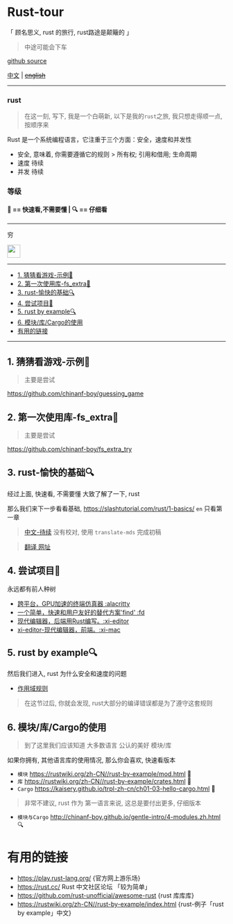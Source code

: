 # Rust-tour 

「 顾名思义, rust 的旅行, rust路途是颠簸的 」

> 中途可能会下车

[github source](https://github.com/rust-lang/rust)

[中文](./readme.md) | ~~[english](./readme.en.md)~~

---

### rust

> 在这一刻, 写下, 我是一个白萌新, 以下是我的`rust`之旅, 我只想走得顺一点, 按顺序来

Rust 是一个系统编程语言，它注重于三个方面：安全，速度和并发性

- 安全, 意味着, 你需要遵循它的规则 > 所有权; 引用和借用; 生命周期
- 速度 待续
- 并发 待续

### 等级

#### 👀 == 快速看,不需要懂 | 🔍 == 仔细看

---

穷

<a href="https://patreon.com/yobrave">
<img src="https://c5.patreon.com/external/logo/become_a_patron_button@2x.png" height="30">
</a>


---

<!-- START doctoc generated TOC please keep comment here to allow auto update -->
<!-- DON'T EDIT THIS SECTION, INSTEAD RE-RUN doctoc TO UPDATE -->


  - [1. 猜猜看游戏-示例👀](#1-%E7%8C%9C%E7%8C%9C%E7%9C%8B%E6%B8%B8%E6%88%8F-%E7%A4%BA%E4%BE%8B)
  - [2. 第一次使用库-fs_extra👀](#2-%E7%AC%AC%E4%B8%80%E6%AC%A1%E4%BD%BF%E7%94%A8%E5%BA%93-fs_extra)
  - [3. rust-愉快的基础🔍](#3-rust-%E6%84%89%E5%BF%AB%E7%9A%84%E5%9F%BA%E7%A1%80)
  - [4. 尝试项目👀](#4-%E5%B0%9D%E8%AF%95%E9%A1%B9%E7%9B%AE)
  - [5. rust by example🔍](#5-rust-by-example)
  - [6. 模块/库/Cargo的使用](#6-%E6%A8%A1%E5%9D%97%E5%BA%93cargo%E7%9A%84%E4%BD%BF%E7%94%A8)
- [有用的链接](#%E6%9C%89%E7%94%A8%E7%9A%84%E9%93%BE%E6%8E%A5)

<!-- END doctoc generated TOC please keep comment here to allow auto update -->

---

## 1. 猜猜看游戏-示例👀

> 主要是尝试 

https://github.com/chinanf-boy/guessing_game

## 2. 第一次使用库-fs_extra👀

> 主要是尝试 

https://github.com/chinanf-boy/fs_extra_try

## 3. rust-愉快的基础🔍

经过上面, 快速看, 不需要懂 大致了解了一下, rust

那么我们来下一步看看基础, https://slashtutorial.com/rust/1-basics/ `en` 只看第一章

> [中文-待续](https://github.com/chinanf-boy/gentle-intro) 没有校对, 使用 `translate-mds` 完成初稿

> [ 翻译 网址 ](https://chinanf-boy.github.io/gentle-intro)

## 4. 尝试项目👀

永远都有前人种树

- [跨平台，GPU加速的终端仿真器 :alacritty](https://github.com/jwilm/alacritty)
- [一个简单，快速和用户友好的替代方案'find' :fd](https://github.com/sharkdp/fd)
- [现代编辑器，后端用Rust编写。:xi-editor](https://github.com/google/xi-editor)
- [xi-editor-现代编辑器，前端。:xi-mac](https://github.com/google/xi-mac)

## 5. rust by example🔍

然后我们进入, rust 为什么安全和速度的问题

- [作用域规则](https://rustwiki.org/zh-CN//rust-by-example/scope.html)

> 在这节过后, 你就会发现, rust大部分的编译错误都是为了遵守这套规则

## 6. 模块/库/Cargo的使用

> 到了这里我们应该知道 大多数语言 公认的美好 模块/库

如果你拥有, 其他语言库的使用情况, 那么你会喜欢, 快速看版本

- `模块` https://rustwiki.org/zh-CN//rust-by-example/mod.html 👀
- `库` https://rustwiki.org/zh-CN//rust-by-example/crates.html 👀
- `Cargo` https://kaisery.github.io/trpl-zh-cn/ch01-03-hello-cargo.html 👀

> 非常不建议, rust 作为 第一语言来说, 这总是要付出更多, 仔细版本

- `模块与Cargo` http://chinanf-boy.github.io/gentle-intro/4-modules.zh.html 🔍


# 有用的链接

- https://play.rust-lang.org/ {官方网上游乐场}
- https://rust.cc/ Rust 中文社区论坛 「较为简单」
- https://github.com/rust-unofficial/awesome-rust {rust 库库库}
- https://rustwiki.org/zh-CN//rust-by-example/index.html {rust-例子「rust by example」中文}